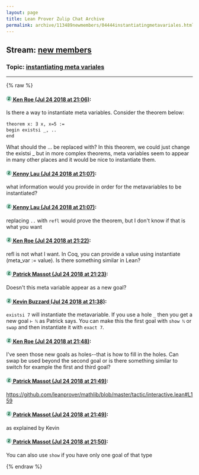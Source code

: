 ```yaml
---
layout: page
title: Lean Prover Zulip Chat Archive 
permalink: archive/113489newmembers/04444instantiatingmetavariales.html
---
```


## Stream: [new members](index.html)
### Topic: [instantiating meta variales](04444instantiatingmetavariales.html)

---


{% raw %}
#### [![Click to go to Zulip](../../assets/img/zulip2.png) Ken Roe (Jul 24 2018 at 21:06)](https://leanprover.zulipchat.com/#narrow/stream/113489-new%20members/topic/instantiating%20meta%20variales/near/130230234):
Is there a way to instantiate meta variables.  Consider the theorem below:
```lean
theorem x: ∃ x, x=5 :=
begin existsi _, ..
end
```

What should the ...  be replaced with?  In this theorem, we could just change the existsi _ but in more complex theorems, meta variables seem to appear in many other places and it would be nice to instantiate them.

#### [![Click to go to Zulip](../../assets/img/zulip2.png) Kenny Lau (Jul 24 2018 at 21:07)](https://leanprover.zulipchat.com/#narrow/stream/113489-new%20members/topic/instantiating%20meta%20variales/near/130230270):
what information would you provide in order for the metavariables to be instantiated?

#### [![Click to go to Zulip](../../assets/img/zulip2.png) Kenny Lau (Jul 24 2018 at 21:07)](https://leanprover.zulipchat.com/#narrow/stream/113489-new%20members/topic/instantiating%20meta%20variales/near/130230286):
replacing `..` with `refl` would prove the theorem, but I don't know if that is what you want

#### [![Click to go to Zulip](../../assets/img/zulip2.png) Ken Roe (Jul 24 2018 at 21:22)](https://leanprover.zulipchat.com/#narrow/stream/113489-new%20members/topic/instantiating%20meta%20variales/near/130231216):
refl is not what I want.  In Coq, you can provide a value using instantiate (meta_var := value).  Is there something similar in Lean?

#### [![Click to go to Zulip](../../assets/img/zulip2.png) Patrick Massot (Jul 24 2018 at 21:23)](https://leanprover.zulipchat.com/#narrow/stream/113489-new%20members/topic/instantiating%20meta%20variales/near/130231266):
Doesn't this meta variable appear as a new goal?

#### [![Click to go to Zulip](../../assets/img/zulip2.png) Kevin Buzzard (Jul 24 2018 at 21:38)](https://leanprover.zulipchat.com/#narrow/stream/113489-new%20members/topic/instantiating%20meta%20variales/near/130232163):
`existsi 7` will instantiate the metavariable. If you use a hole `_` then you get a new goal `⊢ ℕ` as Patrick says. You can make this the first goal with `show ℕ` or `swap` and then instantiate it with `exact 7`.

#### [![Click to go to Zulip](../../assets/img/zulip2.png) Ken Roe (Jul 24 2018 at 21:48)](https://leanprover.zulipchat.com/#narrow/stream/113489-new%20members/topic/instantiating%20meta%20variales/near/130232676):
I've seen those new goals as holes--that is how to fill in the holes.  Can swap be used beyond the second goal or is there something similar to switch for example the first and third goal?

#### [![Click to go to Zulip](../../assets/img/zulip2.png) Patrick Massot (Jul 24 2018 at 21:49)](https://leanprover.zulipchat.com/#narrow/stream/113489-new%20members/topic/instantiating%20meta%20variales/near/130232717):
https://github.com/leanprover/mathlib/blob/master/tactic/interactive.lean#L159

#### [![Click to go to Zulip](../../assets/img/zulip2.png) Patrick Massot (Jul 24 2018 at 21:49)](https://leanprover.zulipchat.com/#narrow/stream/113489-new%20members/topic/instantiating%20meta%20variales/near/130232719):
as explained by Kevin

#### [![Click to go to Zulip](../../assets/img/zulip2.png) Patrick Massot (Jul 24 2018 at 21:50)](https://leanprover.zulipchat.com/#narrow/stream/113489-new%20members/topic/instantiating%20meta%20variales/near/130232781):
You can also use `show` if you have only one goal of that type


{% endraw %}
